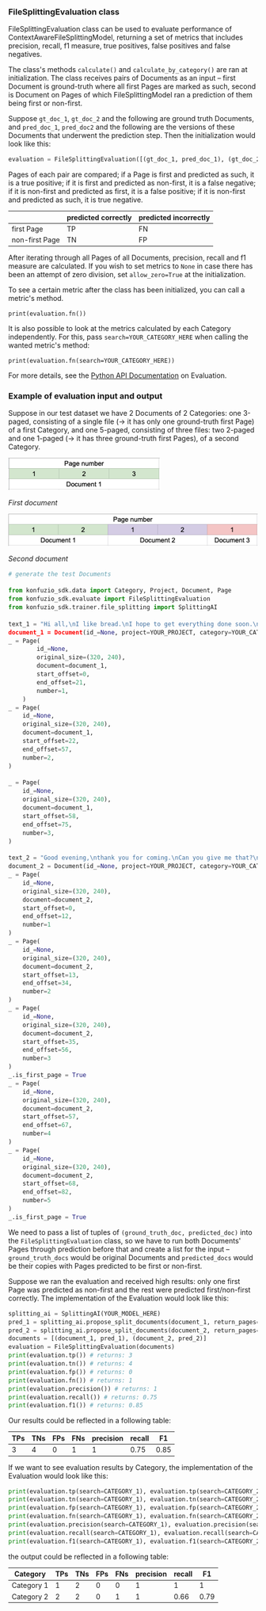 ### FileSplittingEvaluation class

FileSplittingEvaluation class can be used to evaluate performance of ContextAwareFileSplittingModel, returning a set of 
metrics that includes precision, recall, f1 measure, true positives, false positives and false negatives. 

The class's methods `calculate()` and `calculate_by_category()` are ran at initialization. The class receives pairs of 
Documents as an input – first Document is ground-truth where all first Pages are marked as such, second is Document on 
Pages of which FileSplittingModel ran a prediction of them being first or non-first. 

Suppose `gt_doc_1`, `gt_doc_2` and the following are ground truth Documents, and `pred_doc_1`, `pred_doc2` and the 
following are the versions of these Documents that underwent the prediction step. Then the initialization would look 
like this:
```python
evaluation = FileSplittingEvaluation([(gt_doc_1, pred_doc_1), (gt_doc_2, pred_doc_2), ...])
```

Pages of each pair are compared; if a Page is first and predicted as such, it is a true positive; if it is first and 
predicted as non-first, it is a false negative; if it is non-first and predicted as first, it is a false positive; if 
it is non-first and predicted as such, it is true negative. 

|  | predicted correctly | predicted incorrectly |
| ------ | ------ | ------ |
|    first Page    |    TP    | FN |
|    non-first Page    |   TN     | FP |

After iterating through all Pages of all Documents, precision, recall and f1 measure are calculated. If you wish to set 
metrics to `None` in case there has been an attempt of zero division, set `allow_zero=True` at the initialization.


To see a certain metric after the class has been initialized, you can call a metric's method. 
```
print(evaluation.fn())
```

It is also possible to look at the metrics calculated by each Category independently. For this, pass `search=YOUR_CATEGORY_HERE` when calling the wanted metric's method: 
```
print(evaluation.fn(search=YOUR_CATEGORY_HERE))
``` 

For more details, see the [Python API Documentation](https://dev.konfuzio.com/sdk/sourcecode.html#evaluation) on Evaluation.

### Example of evaluation input and output 

Suppose in our test dataset we have 2 Documents of 2 Categories: one 3-paged, consisting of a single file (-> it has only one ground-truth first Page) of a first Category, and one 5-paged, consisting of three files: two 2-paged and one 1-paged (-> it has three ground-truth first Pages), of a second Category.

![first_document_example](../../../_static/img/document_example_1.png)

_First document_

![second_document_example](../../../_static/img/document_example_2.png)

_Second document_

```python
# generate the test Documents

from konfuzio_sdk.data import Category, Project, Document, Page
from konfuzio_sdk.evaluate import FileSplittingEvaluation
from konfuzio_sdk.trainer.file_splitting import SplittingAI

text_1 = "Hi all,\nI like bread.\nI hope to get everything done soon.\nHave you seen it?'
document_1 = Document(id_=None, project=YOUR_PROJECT, category=YOUR_CATEGORY_1, text=text_1, dataset_status=3)
_ = Page(
        id_=None,
        original_size=(320, 240),
        document=document_1,
        start_offset=0,
        end_offset=21,
        number=1,
    )
_ = Page(
    id_=None,
    original_size=(320, 240),
    document=document_1,
    start_offset=22,
    end_offset=57,
    number=2,
)

_ = Page(
    id_=None,
    original_size=(320, 240),
    document=document_1,
    start_offset=58,
    end_offset=75,
    number=3,
)

text_2 = "Good evening,\nthank you for coming.\nCan you give me that?\nI need it.\nSend it to me."
document_2 = Document(id_=None, project=YOUR_PROJECT, category=YOUR_CATEGORY_2, text=text_2, dataset_status=3)
_ = Page(
    id_=None,
    original_size=(320, 240),
    document=document_2,
    start_offset=0,
    end_offset=12,
    number=1
)
_ = Page(
    id_=None,
    original_size=(320, 240),
    document=document_2,
    start_offset=13,
    end_offset=34,
    number=2
)
_ = Page(
    id_=None,
    original_size=(320, 240),
    document=document_2,
    start_offset=35,
    end_offset=56,
    number=3
)
_.is_first_page = True
_ = Page(
    id_=None,
    original_size=(320, 240),
    document=document_2,
    start_offset=57,
    end_offset=67,
    number=4
)
_ = Page(
    id_=None,
    original_size=(320, 240),
    document=document_2,
    start_offset=68,
    end_offset=82,
    number=5
)
_.is_first_page = True
```

We need to pass a list of tuples of `(ground_truth_doc, predicted_doc)` into the `FileSplittingEvaluation` class, so we have to run both Documents' Pages through prediction before that and create a list for the input – `ground_truth_docs` would be original Documents and `predicted_docs` would be their copies with Pages predicted to be first or non-first.

Suppose we ran the evaluation and received high results: only one first Page was predicted as non-first and the rest 
were predicted first/non-first correctly. The implementation of the Evaluation would look like this:
```python
splitting_ai = SplittingAI(YOUR_MODEL_HERE)
pred_1 = splitting_ai.propose_split_documents(document_1, return_pages=True)
pred_2 = splitting_ai.propose_split_documents(document_2, return_pages=True)
documents = [(document_1, pred_1), (document_2, pred_2)]
evaluation = FileSplittingEvaluation(documents)
print(evaluation.tp()) # returns: 3
print(evaluation.tn()) # returns: 4
print(evaluation.fp()) # returns: 0
print(evaluation.fn()) # returns: 1
print(evaluation.precision()) # returns: 1
print(evaluation.recall()) # returns: 0.75
print(evaluation.f1()) # returns: 0.85
```

Our results could be reflected in a following table:

| TPs | TNs | FPs | FNs | precision | recall | F1    |
| ---- |-----|-----| ----- | ---- | ---- |-------|
| 3 | 4   |  0  | 1 | 1 | 0.75 | 0.85  |

If we want to see evaluation results by Category, the implementation of the Evaluation would look like this:
```python
print(evaluation.tp(search=CATEGORY_1), evaluation.tp(search=CATEGORY_2)) # returns: 1 2
print(evaluation.tn(search=CATEGORY_1), evaluation.tn(search=CATEGORY_2)) # returns: 2 2 
print(evaluation.fp(search=CATEGORY_1), evaluation.fp(search=CATEGORY_2)) # returns: 0 0
print(evaluation.fn(search=CATEGORY_1), evaluation.fn(search=CATEGORY_2)) # returns: 0 1
print(evaluation.precision(search=CATEGORY_1), evaluation.precision(search=CATEGORY_2)) # returns: 1 1
print(evaluation.recall(search=CATEGORY_1), evaluation.recall(search=CATEGORY_2)) # returns: 1 0.66
print(evaluation.f1(search=CATEGORY_1), evaluation.f1(search=CATEGORY_2)) # returns: 1 0.79
```

the output could be reflected in a following table:

| Category | TPs | TNs | FPs | FNs | precision | recall | F1   |
| ---- |-----|-----|-----|-----| ---- |--------|------|
| Category 1 | 1   | 2   | 0   | 0   | 1 | 1      | 1    |
| Category 2 | 2   | 2   | 0   | 1   | 1 | 0.66   | 0.79 |